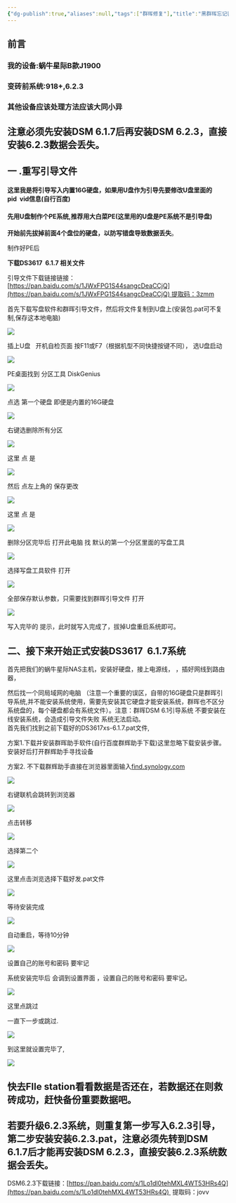 ```yaml
---
{"dg-publish":true,"aliases":null,"tags":["群晖修复"],"title":"黑群晖忘记密码修复","permalink":"/cangku1/0102-erjixitong/群晖/黑群晖忘记密码修复/","dgPassFrontmatter":true,"noteIcon":""}
---
```


## 前言
### 我的设备:蜗牛星际B款J1900

### 变砖前系统:918+,6.2.3

### 其他设备应该处理方法应该大同小异

## 注意必须先安装DSM 6.1.7后再安装DSM 6.2.3，直接安装6.2.3数据会丢失。

##  一 .重写引导文件

#### 这里我是将引导写入内置16G硬盘，如果用U盘作为引导先要修改U盘里面的pid  vid信息(自行百度)

#### 先用U盘制作个PE系统,推荐用大白菜PE(这里用的U盘是PE系统不是引导盘)

**开始前先拔掉前面4个盘位的硬盘，以防写错盘导致数据丢失**。

制作好PE后

**下载DS3617  6.1.7 相关文件**

引导文件下载链接链接：[https://pan.baidu.com/s/1JWxFPG1S44sangcDeaCCjQ](https://pan.baidu.com/s/1JWxFPG1S44sangcDeaCCjQ) 提取码：3zmm

首先下载写盘软件和群晖引导文件，然后将文件复制到U盘上(安装包.pat可不复制,保存这本地电脑)

![](https://www.cqwxl.com/wp-content/uploads/2022/04/d4a636b180e1397-scaled.jpg)

插上U盘   开机自检页面 按F11或F7（根据机型不同快捷按键不同）， 选U盘启动

![](https://www.cqwxl.com/wp-content/uploads/2022/04/a79974a67d6ccce-scaled.jpg)

PE桌面找到 分区工具 DiskGenius

![](https://www.cqwxl.com/wp-content/uploads/2022/04/1841c8329b7ec91-scaled.jpg)

点选 第一个硬盘 即便是内置的16G硬盘

![](https://www.cqwxl.com/wp-content/uploads/2022/04/ec7e3a056b9196b-scaled.jpg)

右键选删除所有分区

![](https://www.cqwxl.com/wp-content/uploads/2022/04/f7e94696d3864b5-scaled.jpg)

这里 点 是

![](https://www.cqwxl.com/wp-content/uploads/2022/04/4890b82dd924916-scaled.jpg)

然后 点左上角的 保存更改

![](https://www.cqwxl.com/wp-content/uploads/2022/04/b564f5bcc222501-scaled.jpg)

这里 点 是

![](https://www.cqwxl.com/wp-content/uploads/2022/04/9d48d2167aeea02-scaled.jpg)

删除分区完毕后 打开此电脑 找 默认的第一个分区里面的写盘工具

![](https://www.cqwxl.com/wp-content/uploads/2022/04/07bbcc7e66b6a3a-scaled.jpg)

选择写盘工具软件 打开

![](https://www.cqwxl.com/wp-content/uploads/2022/04/bb7eb7a04f66704-scaled.jpg)

全部保存默认参数，只需要找到群晖引导文件 打开

![](https://www.cqwxl.com/wp-content/uploads/2022/04/4e9d455c02ddeed-scaled.jpg)

写入完毕的 提示，此时就写入完成了，拔掉U盘重启系统即可。

## 二、接下来开始正式安装DS3617  6.1.7系统

首先把我们的蜗牛星际NAS主机，安装好硬盘，接上电源线， ，插好网线到路由器，

然后找一个同局域网的电脑 （注意一个重要的误区，自带的16G硬盘只是群晖引导系统,并不能安装系统使用，需要先安装其它硬盘才能安装系统，群晖也不区分系统盘的，每个硬盘都会有系统文件）。注意：群晖DSM 6.1引导系统 不要安装在线安装系统，会造成引导文件失败 系统无法启动。  
首先我们找到之前下载好的DS3617xs-6.1.7.pat文件,

方案1.下载并安装群晖助手软件(自行百度群辉助手下载)这里忽略下载安装步骤。安装好后打开群辉助手寻找设备

方案2. 不下载群辉助手直接在浏览器里面输入[find.synology.com](https://offlinepkg/ww/recent/src/find.synology.com)

![](https://www.cqwxl.com/wp-content/uploads/2022/04/0b0b532d75459c8-scaled.jpg)

右键联机会跳转到浏览器

![](https://www.cqwxl.com/wp-content/uploads/2022/04/751a39c93278de1.jpg)

点击转移

![](https://www.cqwxl.com/wp-content/uploads/2022/04/39a581cd23c1c35.jpg)

选择第二个

![](https://www.cqwxl.com/wp-content/uploads/2022/04/365af5d0d3ed53d.jpg)

这里点击浏览选择下载好发.pat文件

![](https://www.cqwxl.com/wp-content/uploads/2022/04/2bd6918ee317c7b.jpg)

等待安装完成

![](https://www.cqwxl.com/wp-content/uploads/2022/04/2ffd2b37bfdfa24.jpg)

自动重启，等待10分钟

![](https://www.cqwxl.com/wp-content/uploads/2022/04/27870da8e3acc01.jpg)

设置自己的账号和密码 要牢记

系统安装完毕后 会调到设置界面 ，设置自己的账号和密码 要牢记。

![](https://www.cqwxl.com/wp-content/uploads/2022/04/80857159111da19.jpg)

这里点跳过

一直下一步或跳过.

![](https://www.cqwxl.com/wp-content/uploads/2022/04/a2223c2e6b5bcbd.jpg)

到这里就设置完毕了,

![](https://www.cqwxl.com/wp-content/uploads/2022/04/6d3b5a9c16572a4.jpg)

## 快去FIle station看看数据是否还在，若数据还在则救砖成功，赶快备份重要数据吧。

## 若要升级6.2.3系统，则重复第一步写入6.2.3引导，第二步安装安装6.2.3.pat，注意必须先转到DSM 6.1.7后才能再安装DSM 6.2.3，直接安装6.2.3系统数据会丢失。

DSM6.2.3下载链接：[https://pan.baidu.com/s/1Lo1dl0tehMXL4WT53HRs4Q](https://pan.baidu.com/s/1Lo1dl0tehMXL4WT53HRs4Q)  提取码：jovv